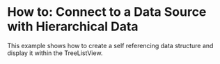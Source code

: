 # How to: Connect to a Data Source with Hierarchical Data


<p>This example shows how to create a self referencing data structure and display it within the TreeListView.</p>

<br/>


